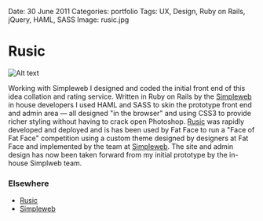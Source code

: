 Date: 30 June 2011
Categories: portfolio
Tags: UX, Design, Ruby on Rails, jQuery, HAML, SASS
Image: rusic.jpg

# Rusic

![Alt text](/attachments/rusic.jpg "Rusic website front page")

Working with Simpleweb I designed and coded the initial front end of this idea collation and rating service. Written in Ruby on Rails by the [Simpleweb](http://simpleweb.co.uk/) in house developers I used HAML and SASS to skin the prototype front end and admin area &mdash; all designed "in the browser" and using CSS3 to provide richer styling without having to crack open Photoshop. [Rusic](http://rusic.com/) was rapidly developed and deployed and is has been used by Fat Face to run a "Face of Fat Face" competition using a custom theme designed by designers at Fat Face and implemented by the team at [Simpleweb](http://simpleweb.co.uk/). The site and admin design has now been taken forward from my initial prototype by the in-house Simplweb team.

### Elsewhere

* [Rusic](http://rusic.com/)
* [Simpleweb](http://simpleweb.co.uk/)
